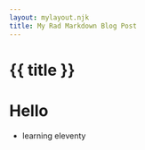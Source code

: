 ```yaml
---
layout: mylayout.njk
title: My Rad Markdown Blog Post
---
```

# {{ title }}

# Hello
- learning eleventy
